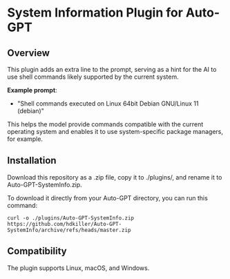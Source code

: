 # System Information Plugin for Auto-GPT

## Overview

This plugin adds an extra line to the prompt, serving as a hint for the AI to use shell commands likely supported by the current system.

**Example prompt**:

   - "Shell commands executed on Linux 64bit Debian GNU/Linux 11 (debian)"

This helps the model provide commands compatible with the current operating system and enables it to use system-specific package managers, for example.

## Installation

Download this repository as a .zip file, copy it to ./plugins/, and rename it to Auto-GPT-SystemInfo.zip.

To download it directly from your Auto-GPT directory, you can run this command:

```
curl -o ./plugins/Auto-GPT-SystemInfo.zip https://github.com/hdkiller/Auto-GPT-SystemInfo/archive/refs/heads/master.zip 
```

## Compatibility

The plugin supports Linux, macOS, and Windows.